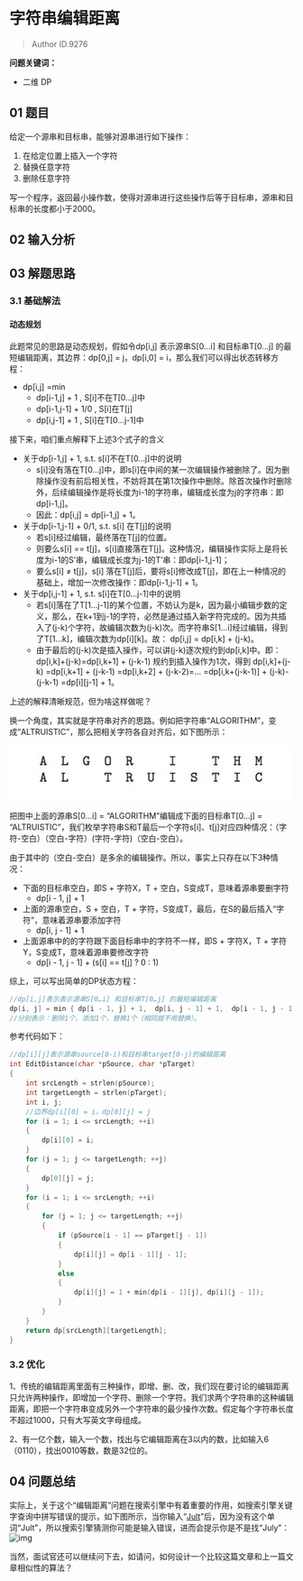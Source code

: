# 字符串编辑距离
> Author ID.9276 

**问题关键词：**

- 二维 DP

## 01 题目

给定一个源串和目标串，能够对源串进行如下操作：

1. 在给定位置上插入一个字符
2. 替换任意字符
3. 删除任意字符

写一个程序，返回最小操作数，使得对源串进行这些操作后等于目标串，源串和目标串的长度都小于2000。

## 02 输入分析



## 03 解题思路

### 3.1 基础解法

#### 动态规划

此题常见的思路是动态规划，假如令dp[i,j] 表示源串S[0…i] 和目标串T[0…j] 的最短编辑距离，其边界：dp[0,j] = j，dp[i,0] = i，那么我们可以得出状态转移方程：

- dp[i,j] =min
  - dp[i-1,j] + 1 , S[i]不在T[0…j]中
  - dp[i-1,j-1] + 1/0 , S[i]在T[j]
  - dp[i,j-1] + 1 , S[i]在T[0…j-1]中

接下来，咱们重点解释下上述3个式子的含义

- 关于dp[i-1,j] + 1, s.t. s[i]不在T[0…j]中的说明
  - s[i]没有落在T[0…j]中，即s[i]在中间的某一次编辑操作被删除了。因为删除操作没有前后相关性，不妨将其在第1次操作中删除。除首次操作时删除外，后续编辑操作是将长度为i-1的字符串，编辑成长度为j的字符串：即dp[i-1,j]。
  - 因此：dp[i,j] = dp[i-1,j] + 1。
- 关于dp[i-1,j-1] + 0/1, s.t. s[i] 在T[j]的说明
  - 若s[i]经过编辑，最终落在T[j]的位置。
  - 则要么s[i] == t[j]，s[i]直接落在T[j]。这种情况，编辑操作实际上是将长度为i-1的S’串，编辑成长度为j-1的T’串：即dp[i-1,j-1]；
  - 要么s[i] ≠ t[j]，s[i] 落在T[j]后，要将s[i]修改成T[j]，即在上一种情况的基础上，增加一次修改操作：即dp[i-1,j-1] + 1。
- 关于dp[i,j-1] + 1, s.t. s[i]在T[0…j-1]中的说明
  - 若s[i]落在了T[1…j-1]的某个位置，不妨认为是k，因为最小编辑步数的定义，那么，在k+1到j-1的字符，必然是通过插入新字符完成的。因为共插入了(j-k)个字符，故编辑次数为(j-k)次。而字符串S[1…i]经过编辑，得到了T[1…k]，编辑次数为dp[i][k]。故： dp[i,j] = dp[i,k] + (j-k)。
  - 由于最后的(j-k)次是插入操作，可以讲(j-k)逐次规约到dp[i,k]中。即：dp[i,k]+(j-k)=dp[i,k+1] + (j-k-1) 规约到插入操作为1次，得到 dp[i,k]+(j-k) =dp[i,k+1] + (j-k-1) =dp[i,k+2] + (j-k-2)=… =dp[i,k+(j-k-1)] + (j-k)-(j-k-1) =dp[i][j-1] + 1。

上述的解释清晰规范，但为啥这样做呢？

换一个角度，其实就是字符串对齐的思路。例如把字符串“ALGORITHM”，变成“ALTRUISTIC”，那么把相关字符各自对齐后，如下图所示：

![img](字符串编辑距离.assets/20140616114324296)

把图中上面的源串S[0…i] = “ALGORITHM”编辑成下面的目标串T[0…j] = “ALTRUISTIC”，我们枚举字符串S和T最后一个字符s[i]、t[j]对应四种情况：（字符-空白）（空白-字符）(字符-字符)（空白-空白）。

由于其中的（空白-空白）是多余的编辑操作。所以，事实上只存在以下3种情况：

- 下面的目标串空白，即S + 字符X，T + 空白，S变成T，意味着源串要删字符
  - dp[i - 1, j] + 1
- 上面的源串空白，S + 空白，T + 字符，S变成T，最后，在S的最后插入“字符”，意味着源串要添加字符
  - dp[i, j - 1] + 1
- 上面源串中的的字符跟下面目标串中的字符不一样，即S + 字符X，T + 字符Y，S变成T，意味着源串要修改字符
  - dp[i - 1, j - 1] + (s[i] == t[j] ? 0 : 1)

综上，可以写出简单的DP状态方程：

```c
//dp[i,j]表示表示源串S[0…i] 和目标串T[0…j] 的最短编辑距离
dp[i, j] = min { dp[i - 1, j] + 1,  dp[i, j - 1] + 1,  dp[i - 1, j - 1] + (s[i] == t[j] ? 0 : 1) }
//分别表示：删除1个，添加1个，替换1个（相同就不用替换）。
```

参考代码如下：

```c
//dp[i][j]表示源串source[0-i)和目标串target[0-j)的编辑距离
int EditDistance(char *pSource, char *pTarget)
{
    int srcLength = strlen(pSource);
    int targetLength = strlen(pTarget);
    int i, j;
    //边界dp[i][0] = i，dp[0][j] = j  
    for (i = 1; i <= srcLength; ++i)
    {
        dp[i][0] = i;
    }
    for (j = 1; j <= targetLength; ++j)
    {
        dp[0][j] = j;
    }
    for (i = 1; i <= srcLength; ++i)
    {
        for (j = 1; j <= targetLength; ++j)
        {
            if (pSource[i - 1] == pTarget[j - 1])
            {
                dp[i][j] = dp[i - 1][j - 1];
            }
            else
            {
                dp[i][j] = 1 + min(dp[i - 1][j], dp[i][j - 1]);
            }
        }
    }
    return dp[srcLength][targetLength];
}
```

### 3.2 优化

1、传统的编辑距离里面有三种操作，即增、删、改，我们现在要讨论的编辑距离只允许两种操作，即增加一个字符、删除一个字符。我们求两个字符串的这种编辑距离，即把一个字符串变成另外一个字符串的最少操作次数。假定每个字符串长度不超过1000，只有大写英文字母组成。

2、有一亿个数，输入一个数，找出与它编辑距离在3以内的数，比如输入6（0110），找出0010等数，数是32位的。

## 04 问题总结

实际上，关于这个“编辑距离”问题在搜索引擎中有着重要的作用，如搜索引擎关键字查询中拼写错误的提示，如下图所示，当你输入“[Jult](https://www.google.com.hk/search?hl=zh-CN&newwindow=1&safe=strict&site=&source=hp&q=Jult&btnK=Google+搜索)”后，因为没有这个单词“Jult”，所以搜索引擎猜测你可能是输入错误，进而会提示你是不是找“July”： ![img](https://wizardforcel.gitbooks.io/the-art-of-programming-by-july/images/28~29/29.7.jpg)

当然，面试官还可以继续问下去，如请问，如何设计一个比较这篇文章和上一篇文章相似性的算法？